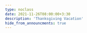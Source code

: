 ```yaml
---
type: noclass
date: 2021-11-26T08:00:00+3:30
description: 'Thanksgiving Vacation'
hide_from_announcments: true
---
```

